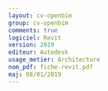 ```yaml
---
layout: cv-openbim
group: cv-openbim
comments: true
logiciel: Revit
version: 2019
editeur: Autodesk
usage_metier: Architecture
nom_pdf: fiche-revit.pdf
maj: 08/01/2019
---
```

